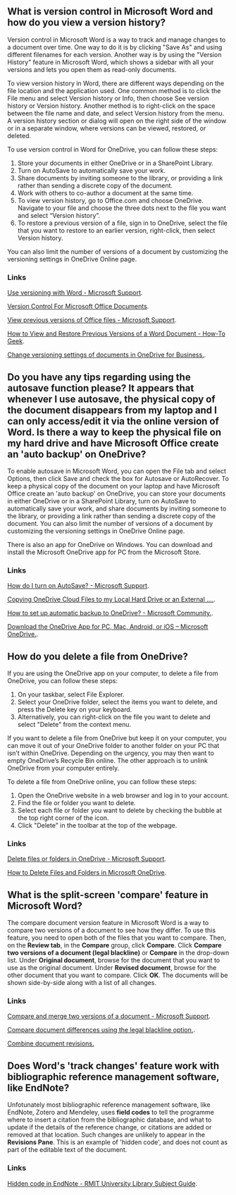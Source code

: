 ## What is version control in Microsoft Word and how do you view a version history?
Version control in Microsoft Word is a way to track and manage changes to a document over time. One way to do it is by clicking "Save As" and using different filenames for each version. Another way is by using the "Version History" feature in Microsoft Word, which shows a sidebar with all your versions and lets you open them as read-only documents. 

To view version history in Word, there are different ways depending on the file location and the application used. One common method is to click the File menu and select Version history or Info, then choose See version history or Version history. Another method is to right-click on the space between the file name and date, and select Version history from the menu. A version history section or dialog will open on the right side of the window or in a separate window, where versions can be viewed, restored, or deleted.

To use version control in Word for OneDrive, you can follow these steps:

1. Store your documents in either OneDrive or in a SharePoint Library.
2. Turn on AutoSave to automatically save your work.
3. Share documents by inviting someone to the library, or providing a link rather than sending a discrete copy of the document.
4. Work with others to co-author a document at the same time.
5. To view version history, go to Office.com and choose OneDrive. Navigate to your file and choose the three dots next to the file you want and select “Version history”.
6. To restore a previous version of a file, sign in to OneDrive, select the file that you want to restore to an earlier version, right-click, then select Version history.

You can also limit the number of versions of a document by customizing the versioning settings in OneDrive Online page.

### Links
[Use versioning with Word - Microsoft Support](https://support.microsoft.com/en-us/office/use-versioning-with-word-46b4d23f-b032-4837-94ab-746de8fbe6ec).

[Version Control For Microsoft Office Documents](https://answers.microsoft.com/en-us/msoffice/forum/all/version-control-for-microsoft-office-documents/f94a11b1-b849-4152-98b2-ca2d9be26c81).

[View previous versions of Office files - Microsoft Support](https://support.microsoft.com/en-us/office/view-previous-versions-of-office-files-5c1e076f-a9c9-41b8-8ace-f77b9642e2c2).

[How to View and Restore Previous Versions of a Word Document - How-To Geek](https://www.howtogeek.com/724986/how-to-view-and-restore-previous-versions-of-a-word-document/).

[Change versioning settings of documents in OneDrive for Business.](https://answers.microsoft.com/en-us/msoffice/forum/all/change-versioning-settings-of-documents-in/b88de8b2-f1d6-4044-b9ef-3af81ff5f6d3).

## Do you have any tips regarding using the autosave function please? It appears that whenever I use autosave, the physical copy of the document disappears from my laptop and I can only access/edit it via the online version of Word. Is there a way to keep the physical file on my hard drive and have Microsoft Office create an 'auto backup' on OneDrive?

To enable autosave in Microsoft Word, you can open the File tab and select Options, then click Save and check the box for Autosave or AutoRecover. To keep a physical copy of the document on your laptop and have Microsoft Office create an 'auto backup' on OneDrive, you can store your documents in either OneDrive or in a SharePoint Library, turn on AutoSave to automatically save your work, and share documents by inviting someone to the library, or providing a link rather than sending a discrete copy of the document. You can also limit the number of versions of a document by customizing the versioning settings in OneDrive Online page.

There is also an app for OneDrive on Windows. You can download and install the Microsoft OneDrive app for PC from the Microsoft Store.

### Links
[How do I turn on AutoSave? - Microsoft Support](https://support.microsoft.com/en-us/office/how-do-i-turn-on-autosave-dbd19b49-ff3a-48f5-8294-671e33a6712c).

[Copying OneDrive Cloud Files to my Local Hard Drive or an External ....](https://answers.microsoft.com/en-us/msoffice/forum/all/copying-onedrive-cloud-files-to-my-local-hard/c815d403-f615-4495-94db-46cf785c47a1).

[How to set up automatic backup to OneDrive? - Microsoft Community.](https://answers.microsoft.com/en-us/msoffice/forum/all/how-to-set-up-automatic-backup-to-onedrive/d4c164cb-e3c1-49c4-9206-61239228c084).

[Download the OneDrive App for PC, Mac, Android, or iOS – Microsoft OneDrive.](https://www.microsoft.com/en-us/microsoft-365/onedrive/download).

## How do you delete a file from OneDrive?
If you are using the OneDrive app on your computer, to delete a file from OneDrive, you can follow these steps:

1. On your taskbar, select File Explorer.
2. Select your OneDrive folder, select the items you want to delete, and press the Delete key on your keyboard.
3. Alternatively, you can right-click on the file you want to delete and select "Delete" from the context menu.

If you want to delete a file from OneDrive but keep it on your computer, you can move it out of your OneDrive folder to another folder on your PC that isn’t within OneDrive. Depending on the urgency, you may then want to empty OneDrive’s Recycle Bin online. The other approach is to unlink OneDrive from your computer entirely.

To delete a file from OneDrive online, you can follow these steps:

1. Open the OneDrive website in a web browser and log in to your account.
2. Find the file or folder you want to delete.
3. Select each file or folder you want to delete by checking the bubble at the top right corner of the icon.
4. Click "Delete" in the toolbar at the top of the webpage.

### Links
[Delete files or folders in OneDrive - Microsoft Support](https://support.microsoft.com/en-us/office/delete-files-or-folders-in-onedrive-21fe345a-e488-4fa7-932b-f053c1bebe8a).

[How to Delete Files and Folders in Microsoft OneDrive](https://www.howtogeek.com/750283/how-to-delete-files-and-folders-in-microsoft-onedrive/).

## What is the split-screen 'compare' feature in Microsoft Word?

The compare document version feature in Microsoft Word is a way to compare two versions of a document to see how they differ. To use this feature, you need to open both of the files that you want to compare. Then, on the **Review tab**, in the **Compare** group, click **Compare**. Click **Compare two versions of a document (legal blackline)** or **Compare** in the drop-down list. Under **Original document**, browse for the document that you want to use as the original document. Under **Revised document**, browse for the other document that you want to compare. Click **OK**. The documents will be shown side-by-side along with a list of all changes.

### Links
[Compare and merge two versions of a document - Microsoft Support](https://support.microsoft.com/en-us/office/compare-and-merge-two-versions-of-a-document-f5059749-a797-4db7-a8fb-b3b27eb8b87e).

[Compare document differences using the legal blackline option.](https://support.microsoft.com/en-us/office/compare-document-differences-using-the-legal-blackline-option-dbfc7351-4022-43a2-a0c4-54d1898702a0).

[Combine document revisions.](https://support.microsoft.com/en-us/office/combine-document-revisions-f8f07f09-4461-4376-b041-89ad67412cfe)

## Does Word's 'track changes' feature work with bibliographic reference management software, like EndNote? ##

Unfotunately most bibliographic reference management software, like EndNote, Zotero and Mendeley, uses **field codes** to tell the programme where to insert a citation from the bibliographic database, and what to update if the details of the reference change, or citations are added or removed at that location. Such changes are unlikely to appear in the **Revisions Pane**. This is an example of 'hidden code', and does not count as part of the editable text of the document.

### Links
[Hidden code in EndNote - RMIT University Library Subject Guide](https://rmit.libguides.com/ReferenceManagers/endnote-best-practice-mac).
